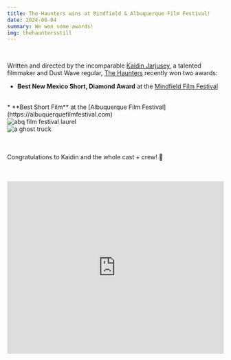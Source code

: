 ```yaml
---
title: The Haunters wins at Mindfield & Albuquerque Film Festival!
date: 2024-06-04
summary: We won some awards!
img: thehauntersstill
---
```

</br>

Written and directed by the incomparable [Kaidin Jarjusey](https://www.instagram.com/qwaeofficial), a talented filmmaker and Dust Wave regular, [The Haunters](/the-haunters) recently won two awards:

* **Best New Mexico Short, Diamond Award** at the [Mindfield Film Festival](https://mindfieldff.com)
</br>
* **Best Short Film** at the [Albuquerque Film Festival](https://albuquerquefilmfestival.com)

</br>

<div class="row g-2">
  <div class="col-lg-6 col-md-12 mb-6 mb-lg-0">
    <img src="/img/news/haunters_abq_film_festival.jpg" class="w-100 shadow-1-strong rounded mb-2" alt="abq film festival laurel">
  </div>
  <div class="col-lg-6 mb-6 mb-lg-0">
    <img src="/img/news/haunters_mindfield.jpg" class="w-100 shadow-1-strong rounded mb-2" alt="a ghost truck">
  </div>
</div>
</br>
</br>

Congratulations to Kaidin and the whole cast + crew! 🎉

</br>
</br>

<center><iframe width="100%" height="400vh" src="https://www.youtube.com/embed/lvc0oG-P19w?si=OAOw-RvRrYE0v-W8" title="YouTube video player" frameborder="0" allow="accelerometer; autoplay; clipboard-write; encrypted-media; gyroscope; picture-in-picture" allowfullscreen></iframe></center>